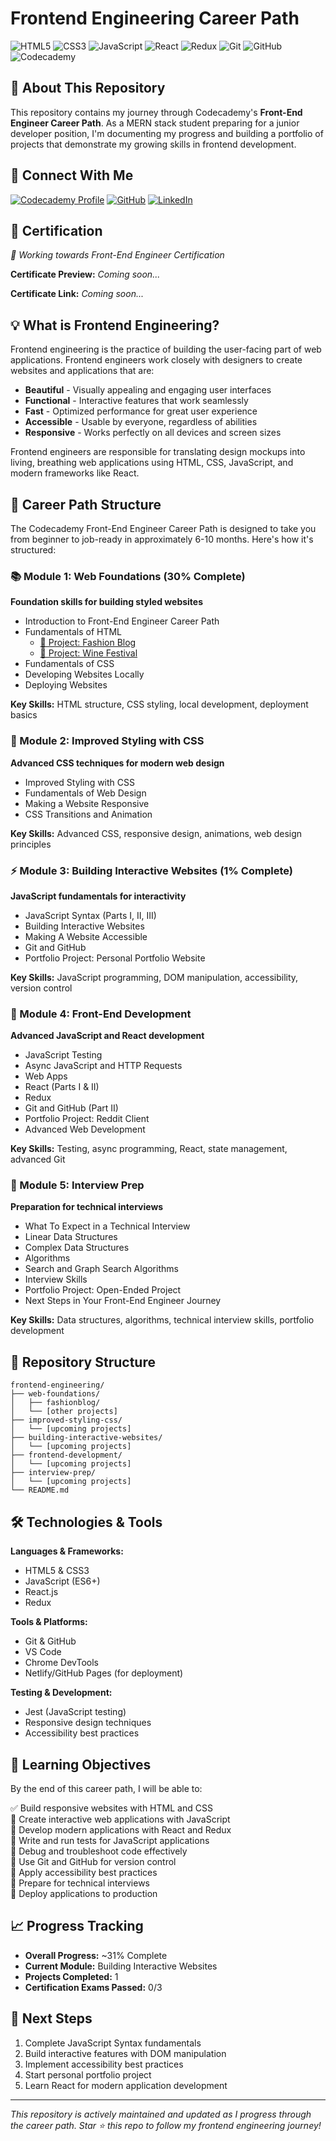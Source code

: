 # Frontend Engineering Career Path

![HTML5](https://img.shields.io/badge/html5-%23E34F26.svg?style=for-the-badge&logo=html5&logoColor=white)
![CSS3](https://img.shields.io/badge/css3-%231572B6.svg?style=for-the-badge&logo=css3&logoColor=white)
![JavaScript](https://img.shields.io/badge/javascript-%23323330.svg?style=for-the-badge&logo=javascript&logoColor=%23F7DF1E)
![React](https://img.shields.io/badge/react-%2320232a.svg?style=for-the-badge&logo=react&logoColor=%2361DAFB)
![Redux](https://img.shields.io/badge/redux-%23593d88.svg?style=for-the-badge&logo=redux&logoColor=white)
![Git](https://img.shields.io/badge/git-%23F05033.svg?style=for-the-badge&logo=git&logoColor=white)
![GitHub](https://img.shields.io/badge/github-%23121011.svg?style=for-the-badge&logo=github&logoColor=white)
![Codecademy](https://img.shields.io/badge/Codecademy-FFF0E5?style=for-the-badge&logo=codecademy&logoColor=1F243A)

## 🚀 About This Repository

This repository contains my journey through Codecademy's **Front-End Engineer Career Path**. As a MERN stack student preparing for a junior developer position, I'm documenting my progress and building a portfolio of projects that demonstrate my growing skills in frontend development.

## 🔗 Connect With Me

[![Codecademy Profile](https://img.shields.io/badge/Codecademy-Profile-1F243A?style=for-the-badge&logo=codecademy)](https://www.codecademy.com/profiles/JoEduDev)
[![GitHub](https://img.shields.io/badge/GitHub-Repository-181717?style=for-the-badge&logo=github)](https://github.com/joedudev/frontend-engineering)
[![LinkedIn](https://img.shields.io/badge/LinkedIn-Profile-0077B5?style=for-the-badge&logo=linkedin)](https://www.linkedin.com/in/joedudev/)

## 📜 Certification

<!-- Certification will be added here upon completion -->

_🎯 Working towards Front-End Engineer Certification_

**Certificate Preview:** _Coming soon..._

**Certificate Link:** _Coming soon..._

## 💡 What is Frontend Engineering?

Frontend engineering is the practice of building the user-facing part of web applications. Frontend engineers work closely with designers to create websites and applications that are:

- **Beautiful** - Visually appealing and engaging user interfaces
- **Functional** - Interactive features that work seamlessly
- **Fast** - Optimized performance for great user experience
- **Accessible** - Usable by everyone, regardless of abilities
- **Responsive** - Works perfectly on all devices and screen sizes

Frontend engineers are responsible for translating design mockups into living, breathing web applications using HTML, CSS, JavaScript, and modern frameworks like React.

## 🎯 Career Path Structure

The Codecademy Front-End Engineer Career Path is designed to take you from beginner to job-ready in approximately 6-10 months. Here's how it's structured:

### 📚 Module 1: Web Foundations (30% Complete)

**Foundation skills for building styled websites**

- Introduction to Front-End Engineer Career Path
- Fundamentals of HTML
  - [🧩 Project: Fashion Blog](https://github.com/joedudev/frontend-engineering/tree/main/web-foundations/fashionblog)
  - [🧩 Project: Wine Festival](https://github.com/joedudev/frontend-engineering/tree/main/web-foundations/winefestival)
- Fundamentals of CSS
- Developing Websites Locally
- Deploying Websites

**Key Skills:** HTML structure, CSS styling, local development, deployment basics

### 🎨 Module 2: Improved Styling with CSS

**Advanced CSS techniques for modern web design**

- Improved Styling with CSS
- Fundamentals of Web Design
- Making a Website Responsive
- CSS Transitions and Animation

**Key Skills:** Advanced CSS, responsive design, animations, web design principles

### ⚡ Module 3: Building Interactive Websites (1% Complete)

**JavaScript fundamentals for interactivity**

- JavaScript Syntax (Parts I, II, III)
- Building Interactive Websites
- Making A Website Accessible
- Git and GitHub
- Portfolio Project: Personal Portfolio Website

**Key Skills:** JavaScript programming, DOM manipulation, accessibility, version control

### 🔧 Module 4: Front-End Development

**Advanced JavaScript and React development**

- JavaScript Testing
- Async JavaScript and HTTP Requests
- Web Apps
- React (Parts I & II)
- Redux
- Git and GitHub (Part II)
- Portfolio Project: Reddit Client
- Advanced Web Development

**Key Skills:** Testing, async programming, React, state management, advanced Git

### 🎯 Module 5: Interview Prep

**Preparation for technical interviews**

- What To Expect in a Technical Interview
- Linear Data Structures
- Complex Data Structures
- Algorithms
- Search and Graph Search Algorithms
- Interview Skills
- Portfolio Project: Open-Ended Project
- Next Steps in Your Front-End Engineer Journey

**Key Skills:** Data structures, algorithms, technical interview skills, portfolio development

## 📁 Repository Structure

```
frontend-engineering/
├── web-foundations/
│   ├── fashionblog/
│   └── [other projects]
├── improved-styling-css/
│   └── [upcoming projects]
├── building-interactive-websites/
│   └── [upcoming projects]
├── frontend-development/
│   └── [upcoming projects]
├── interview-prep/
│   └── [upcoming projects]
└── README.md
```

## 🛠️ Technologies & Tools

**Languages & Frameworks:**

- HTML5 & CSS3
- JavaScript (ES6+)
- React.js
- Redux

**Tools & Platforms:**

- Git & GitHub
- VS Code
- Chrome DevTools
- Netlify/GitHub Pages (for deployment)

**Testing & Development:**

- Jest (JavaScript testing)
- Responsive design techniques
- Accessibility best practices

## 🎯 Learning Objectives

By the end of this career path, I will be able to:

✅ Build responsive websites with HTML and CSS  
🔄 Create interactive web applications with JavaScript  
🔄 Develop modern applications with React and Redux  
🔄 Write and run tests for JavaScript applications  
🔄 Debug and troubleshoot code effectively  
🔄 Use Git and GitHub for version control  
🔄 Apply accessibility best practices  
🔄 Prepare for technical interviews  
🔄 Deploy applications to production

## 📈 Progress Tracking

- **Overall Progress:** ~31% Complete
- **Current Module:** Building Interactive Websites
- **Projects Completed:** 1
- **Certification Exams Passed:** 0/3

## 🎯 Next Steps

1. Complete JavaScript Syntax fundamentals
2. Build interactive features with DOM manipulation
3. Implement accessibility best practices
4. Start personal portfolio project
5. Learn React for modern application development

---

_This repository is actively maintained and updated as I progress through the career path. Star ⭐ this repo to follow my frontend engineering journey!_
